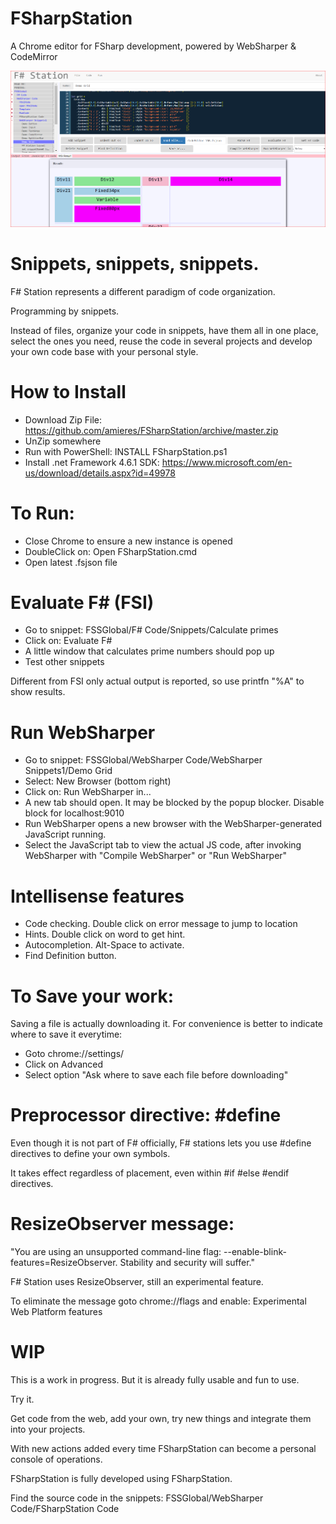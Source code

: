 # FSharpStation
A Chrome editor for FSharp development, powered by WebSharper &amp; CodeMirror

![alt text](https://raw.githubusercontent.com/amieres/FSharpStation/master/FSharpStation.PNG)

# Snippets, snippets, snippets.
F# Station represents a different paradigm of code organization.

Programming by snippets. 

Instead of files, organize your code in snippets, have them all in one place, 
select the ones you need, reuse the code in several projects and develop your own code base with your personal style.

# How to Install

- Download Zip File: https://github.com/amieres/FSharpStation/archive/master.zip
- UnZip somewhere
- Run with PowerShell: INSTALL FSharpStation.ps1
- Install .net Framework 4.6.1 SDK:  https://www.microsoft.com/en-us/download/details.aspx?id=49978

# To Run:

- Close Chrome to ensure a new instance is opened
- DoubleClick on: Open FSharpStation.cmd
- Open latest .fsjson file

# Evaluate F# (FSI)

- Go to snippet: FSSGlobal/F# Code/Snippets/Calculate primes
- Click on: Evaluate F#
- A little window that calculates prime numbers should pop up
- Test other snippets

Different from FSI only actual output is reported, so use printfn "%A" to show results.

# Run WebSharper 
- Go to snippet: FSSGlobal/WebSharper Code/WebSharper Snippets1/Demo Grid
- Select: New Browser (bottom right)
- Click on: Run WebSharper in...
- A new tab should open. It may be blocked by the popup blocker. Disable block for localhost:9010
- Run WebSharper opens a new browser with the WebSharper-generated JavaScript running.
- Select the JavaScript tab to view the actual JS code, after invoking WebSharper with "Compile WebSharper" or "Run WebSharper"

# Intellisense features
- Code checking. Double click on error message to jump to location
- Hints. Double click on word to get hint.
- Autocompletion. Alt-Space to activate.
- Find Definition button.

# To Save your work:
Saving a file is actually downloading it. For convenience is better to indicate where to save it everytime:
- Goto chrome://settings/
- Click on Advanced
- Select option "Ask where to save each file before downloading" 

# Preprocessor directive: #define

Even though it is not part of F# officially, F# stations lets you use #define directives to  define your own symbols.

It takes effect regardless of placement, even within #if #else #endif directives.

# ResizeObserver message:
"You are using an unsupported command-line flag: --enable-blink-features=ResizeObserver. Stability and security will suffer."

F# Station uses ResizeObserver, still an experimental feature. 

To eliminate the message goto chrome://flags and enable: Experimental Web Platform features

# WIP
This is a work in progress. But it is already fully usable and fun to use. 

Try it.

Get code from the web, add your own, try new things and integrate them into your projects.

With new actions added every time FSharpStation can become a personal console of operations.

FSharpStation is fully developed using FSharpStation. 

Find the source code in the snippets: FSSGlobal/WebSharper Code/FSharpStation Code
